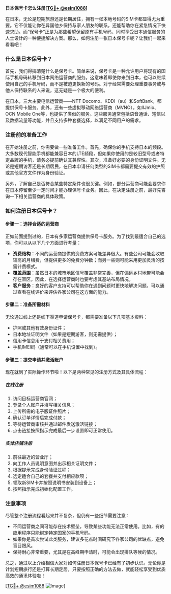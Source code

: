**日本保号卡怎么注册[[TG💪+ @esim1088](https://t.me/s/esim1088)]**

在日本，无论是短期旅游还是长期居住，拥有一张本地号码的SIM卡都显得尤为重要。它不仅能让你在异国他乡保持与家人朋友的联系，还能帮助你在紧急情况下快速求助。而“保号卡”正是为那些希望保留原有手机号码、同时享受日本通信服务的人士设计的一种便捷解决方案。那么，如何注册一张日本保号卡呢？让我们一起来看看吧！

### 什么是日本保号卡？

首先，我们得搞清楚什么是保号卡。简单来说，保号卡是一种允许用户将现有的国际手机号码转移到日本网络运营商的服务。这意味着即使你来到日本，也可以继续使用自己的手机号码，而不是被迫更换新的号码。对于经常需要处理重要事务或与他人保持联系的人来说，这无疑是一个极大的便利。

在日本，三大主要电信运营商——NTT Docomo、KDDI（au）和SoftBank，都提供保号卡服务。此外，还有一些虚拟移动网络运营商（MVNO），如IIJmio、OCN Mobile One等，也提供了类似的服务。这些服务通常包括语音通话、短信以及数据流量等功能，并且支持多种套餐选择，以满足不同用户的需求。

### 注册前的准备工作

在开始注册之前，你需要做一些准备工作。首先，确保你的手机支持日本的频段。大多数现代智能手机都能兼容日本的LTE频段，但如果你使用的是较旧型号或者特定品牌的手机，请务必提前确认其兼容性。其次，准备好必要的身份证明文件。无论是短期访客还是长期居民，在日本申请任何类型的SIM卡都需要提交有效的护照或其他官方文件作为身份验证。

另外，了解自己是否符合某些特定条件也很关键。例如，部分运营商可能会要求你在日本停留至少一定时间才能办理保号卡业务。因此，在决定注册之前，最好先咨询一下相关运营商的具体政策。

### 如何注册日本保号卡？

#### 步骤一：选择合适的运营商

正如前面提到过的，日本有多家运营商提供保号卡服务。为了找到最适合自己的选项，你可以从以下几个方面进行考量：

- **资费结构**：不同的运营商提供的资费方案可能差异很大。有些公司可能会收取较高的月租费，但提供更多的免费分钟数；而另一些则可能采用更加灵活的按需计费模式。
- **覆盖范围**：虽然日本的城市地区信号覆盖非常完善，但在偏远乡村地带可能会存在盲区。因此，在选择运营商时也要考虑其基站布局情况。
- **客户服务**：良好的客户支持可以帮助你在遇到问题时更快地解决问题。可以通过查看在线评价来评估各家公司在这方面的能力。

#### 步骤二：准备所需材料

无论通过线上还是线下渠道申请保号卡，都需要准备以下几项基本资料：

- 护照或其他有效身份证件；
- 日本地址证明文件（如果是短期游客，则无需提供）；
- 信用卡信息用于支付相关费用；
- 手机IMEI码（通常可以在手机设置中找到）。

#### 步骤三：提交申请并激活账户

现在就到了实际操作环节啦！以下是两种常见的注册方式及其具体流程：

##### 在线注册

1. 访问目标运营商官网；
2. 登录个人账户并填写相关信息；
3. 上传所需的电子版证件照片；
4. 确认订单详情后完成付款；
5. 等待运营商审核并通过邮件发送激活链接；
6. 点击链接按照指示完成最后一步设置即可正常使用。

##### 实体店铺注册

1. 前往最近的营业厅；
2. 向工作人员说明意图并出示相关证明文件；
3. 根据提示完成身份验证过程；
4. 选定适合自己的套餐并支付相应款项；
5. 领取新SIM卡并按照说明书安装到设备上；
6. 按照指示完成初始化配置工作。

### 注意事项

尽管整个注册流程看起来并不复杂，但仍有一些细节需要注意：

- 不同运营商之间可能存在技术壁垒，导致某些功能无法正常使用。比如，有的应用程序只能绑定特定国家的手机号码。
- 如果你是首次尝试此类服务，建议多花点时间研究下各家公司的优缺点，避免盲目跟风。
- 保持耐心非常重要，尤其是在高峰期申请时，可能会出现排队等候的情况。

总之，通过以上介绍相信大家对如何注册日本保号卡已经有了初步认识。无论你是计划短期旅行还是打算长期定居，只要按照正确的方法去做，就能轻松享受到优质高效的通讯体验啦！

[[TG💪+ @esim1088](https://t.me/s/esim1088) ![Image](https://i.postimg.cc/4NQfJmqS/Snipaste-2025-05-13-00-14-12.png)]